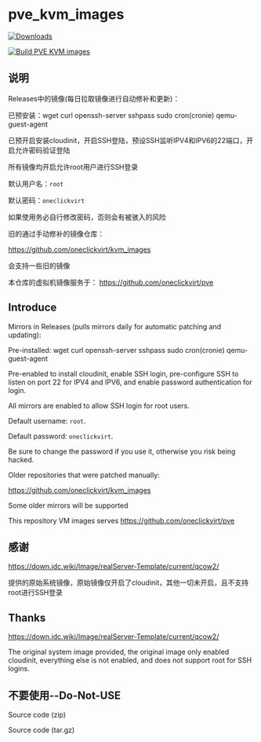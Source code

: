 # pve_kvm_images

[![Downloads](https://ghdownload.spiritlhl.net/oneclickvirt/pve_kvm_images?color=00c62d)](https://github.com/oneclickvirt/pve_kvm_images/releases)

[![Build PVE KVM images](https://github.com/oneclickvirt/pve_kvm_images/actions/workflows/main.yml/badge.svg)](https://github.com/oneclickvirt/pve_kvm_images/actions/workflows/main.yml)

## 说明

Releases中的镜像(每日拉取镜像进行自动修补和更新)：

已预安装：wget curl openssh-server sshpass sudo cron(cronie) qemu-guest-agent

已预开启安装cloudinit，开启SSH登陆，预设SSH监听IPV4和IPV6的22端口，开启允许密码验证登陆

所有镜像均开启允许root用户进行SSH登录

默认用户名：```root```

默认密码：```oneclickvirt```

如果使用务必自行修改密码，否则会有被骇入的风险

旧的通过手动修补的镜像仓库：

https://github.com/oneclickvirt/kvm_images

会支持一些旧的镜像

本仓库的虚拟机镜像服务于： https://github.com/oneclickvirt/pve

## Introduce

Mirrors in Releases (pulls mirrors daily for automatic patching and updating):

Pre-installed: wget curl openssh-server sshpass sudo cron(cronie) qemu-guest-agent

Pre-enabled to install cloudinit, enable SSH login, pre-configure SSH to listen on port 22 for IPV4 and IPV6, and enable password authentication for login.

All mirrors are enabled to allow SSH login for root users.

Default username: ```root```.

Default password: ```oneclickvirt```.

Be sure to change the password if you use it, otherwise you risk being hacked.

Older repositories that were patched manually:

https://github.com/oneclickvirt/kvm_images

Some older mirrors will be supported

This repository VM images serves https://github.com/oneclickvirt/pve

## 感谢

https://down.idc.wiki/Image/realServer-Template/current/qcow2/

提供的原始系统镜像，原始镜像仅开启了cloudinit，其他一切未开启，且不支持root进行SSH登录

## Thanks

https://down.idc.wiki/Image/realServer-Template/current/qcow2/

The original system image provided, the original image only enabled cloudinit, everything else is not enabled, and does not support root for SSH logins.

## 不要使用--Do-Not-USE

Source code (zip)

Source code (tar.gz)
